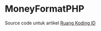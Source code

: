 # MoneyFormatPHP
Source code untuk artikel [Ruang Koding ID](https://ruangkoding.id/membuat-fungsi-terbilang-di-php/)
